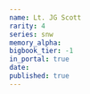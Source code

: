 ```yaml
---
name: Lt. JG Scott
rarity: 4
series: snw
memory_alpha:
bigbook_tier: -1
in_portal: true
date:
published: true
---
```



